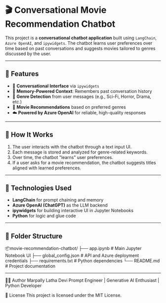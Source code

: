 # 🎬 Conversational Movie Recommendation Chatbot

This project is a **conversational chatbot application** built using `LangChain`, `Azure OpenAI`, and `ipywidgets`. The chatbot learns user preferences over time based on past conversations and suggests movies tailored to genres discussed by the user.

---

## 📌 Features

- 💬 **Conversational Interface** via `ipywidgets`
- 🧠 **Memory-Powered Context**: Remembers past conversation history
- 🎯 **Genre Detection** from user messages (e.g., Sci-Fi, Horror, Drama, etc.)
- 🎥 **Movie Recommendations** based on preferred genres
- ☁️ **Powered by Azure OpenAI** for reliable, high-quality responses

---

## 🚀 How It Works

1. The user interacts with the chatbot through a text input UI.
2. Each message is stored and analyzed for genre-related keywords.
3. Over time, the chatbot "learns" user preferences.
4. If a user asks for a movie recommendation, the chatbot suggests titles aligned with learned preferences.

---

## 🧰 Technologies Used

- **LangChain** for prompt chaining and memory
- **Azure OpenAI (ChatGPT)** as the LLM backend
- **ipywidgets** for building interactive UI in Jupyter Notebooks
- **Python** for logic and glue code

---

## 📁 Folder Structure

📦movie-recommendation-chatbot/
├── app.ipynb # Main Jupyter Notebook UI
├── global_config.json # API and Azure deployment credentials
├── requirements.txt # Python dependencies
└── README.md # Project documentation



---



🧑‍💻 Author
Marpally Latha Devi
Prompt Engineer | Generative AI Enthusiast | Python Developer

🪪 License
This project is licensed under the MIT License.




